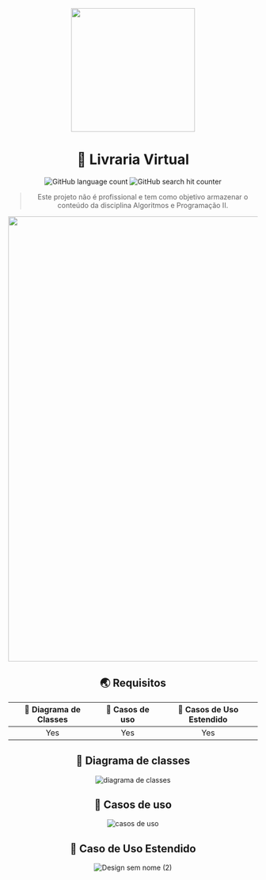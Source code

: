 <div align= "center" >
<img width="250px" src="https://user-images.githubusercontent.com/98486996/234064950-87b14077-ed71-494f-b5f6-55d322dc2df9.svg">
<h1>📖 Livraria Virtual</h1>
<img alt="GitHub language count" src="https://img.shields.io/github/languages/count/nailasuely/virtualLIbrary">
<img alt="GitHub search hit counter" src="https://img.shields.io/github/search/nailasuely/virtualLibrary/virtualLibrary">

> Este projeto não é profissional e tem como objetivo armazenar o conteúdo da disciplina Algoritmos e Programação II.

<img width="900px" src="https://user-images.githubusercontent.com/98486996/234074455-4e8e3878-381b-483a-aec3-bec3670786cb.gif">

## 🌏 Requisitos

| 🎨 Diagrama de Classes| 🔧 Casos de uso | 🚀 Casos de Uso Estendido |
| :---------: | :---------: | :---------: |
| Yes | Yes | Yes |

## 🎨 Diagrama de classes
![diagrama de classes](https://user-images.githubusercontent.com/98486996/234457985-c53848c0-abf8-4614-b1a1-bab6226b0c53.svg)
## 🔧 Casos de uso
![casos de uso](https://user-images.githubusercontent.com/98486996/234081676-1ab9b4f8-c172-4129-8d5b-96d4d8a2f226.svg)
## 🚀 Caso de Uso Estendido
![Design sem nome (2)](https://user-images.githubusercontent.com/98486996/234085480-d7930a2f-b0a2-4f79-a3d7-d7f9711727b1.png)
